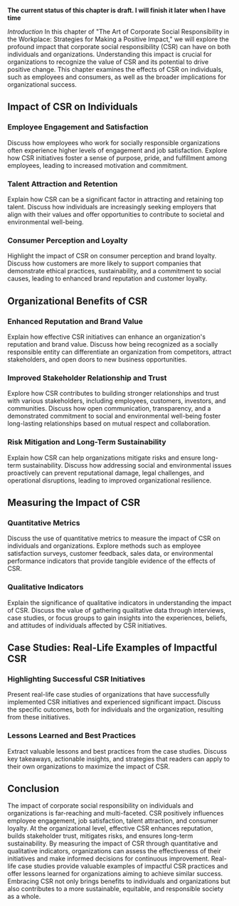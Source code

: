 **The current status of this chapter is draft. I will finish it later when I have time**

*Introduction* In this chapter of "The Art of Corporate Social Responsibility in the Workplace: Strategies for Making a Positive Impact," we will explore the profound impact that corporate social responsibility (CSR) can have on both individuals and organizations. Understanding this impact is crucial for organizations to recognize the value of CSR and its potential to drive positive change. This chapter examines the effects of CSR on individuals, such as employees and consumers, as well as the broader implications for organizational success.

Impact of CSR on Individuals
----------------------------

### Employee Engagement and Satisfaction

Discuss how employees who work for socially responsible organizations often experience higher levels of engagement and job satisfaction. Explore how CSR initiatives foster a sense of purpose, pride, and fulfillment among employees, leading to increased motivation and commitment.

### Talent Attraction and Retention

Explain how CSR can be a significant factor in attracting and retaining top talent. Discuss how individuals are increasingly seeking employers that align with their values and offer opportunities to contribute to societal and environmental well-being.

### Consumer Perception and Loyalty

Highlight the impact of CSR on consumer perception and brand loyalty. Discuss how customers are more likely to support companies that demonstrate ethical practices, sustainability, and a commitment to social causes, leading to enhanced brand reputation and customer loyalty.

Organizational Benefits of CSR
------------------------------

### Enhanced Reputation and Brand Value

Explain how effective CSR initiatives can enhance an organization's reputation and brand value. Discuss how being recognized as a socially responsible entity can differentiate an organization from competitors, attract stakeholders, and open doors to new business opportunities.

### Improved Stakeholder Relationship and Trust

Explore how CSR contributes to building stronger relationships and trust with various stakeholders, including employees, customers, investors, and communities. Discuss how open communication, transparency, and a demonstrated commitment to social and environmental well-being foster long-lasting relationships based on mutual respect and collaboration.

### Risk Mitigation and Long-Term Sustainability

Explain how CSR can help organizations mitigate risks and ensure long-term sustainability. Discuss how addressing social and environmental issues proactively can prevent reputational damage, legal challenges, and operational disruptions, leading to improved organizational resilience.

Measuring the Impact of CSR
---------------------------

### Quantitative Metrics

Discuss the use of quantitative metrics to measure the impact of CSR on individuals and organizations. Explore methods such as employee satisfaction surveys, customer feedback, sales data, or environmental performance indicators that provide tangible evidence of the effects of CSR.

### Qualitative Indicators

Explain the significance of qualitative indicators in understanding the impact of CSR. Discuss the value of gathering qualitative data through interviews, case studies, or focus groups to gain insights into the experiences, beliefs, and attitudes of individuals affected by CSR initiatives.

Case Studies: Real-Life Examples of Impactful CSR
-------------------------------------------------

### Highlighting Successful CSR Initiatives

Present real-life case studies of organizations that have successfully implemented CSR initiatives and experienced significant impact. Discuss the specific outcomes, both for individuals and the organization, resulting from these initiatives.

### Lessons Learned and Best Practices

Extract valuable lessons and best practices from the case studies. Discuss key takeaways, actionable insights, and strategies that readers can apply to their own organizations to maximize the impact of CSR.

Conclusion
----------

The impact of corporate social responsibility on individuals and organizations is far-reaching and multi-faceted. CSR positively influences employee engagement, job satisfaction, talent attraction, and consumer loyalty. At the organizational level, effective CSR enhances reputation, builds stakeholder trust, mitigates risks, and ensures long-term sustainability. By measuring the impact of CSR through quantitative and qualitative indicators, organizations can assess the effectiveness of their initiatives and make informed decisions for continuous improvement. Real-life case studies provide valuable examples of impactful CSR practices and offer lessons learned for organizations aiming to achieve similar success. Embracing CSR not only brings benefits to individuals and organizations but also contributes to a more sustainable, equitable, and responsible society as a whole.
